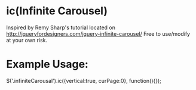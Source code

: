 ic(Infinite Carousel)
==

Inspired by Remy Sharp's tutorial located on  http://jqueryfordesigners.com/jquery-infinite-carousel/
Free to use/modify at your own risk.


Example Usage:
==
$('.infiniteCarousal').ic({vertical:true, curPage:0}, function(){});
